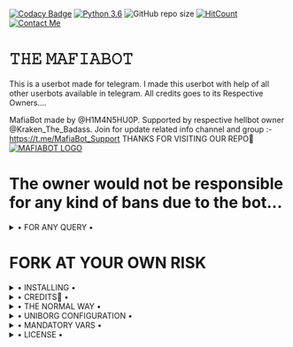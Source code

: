[![Codacy Badge](https://api.codacy.com/project/badge/Grade/f7c51539e67b483bb8d7749acca51d3a)](https://app.codacy.com/gh/H1M4N5HU0P/MAFIA-BOT/dashboard)
[![Python 3.6](https://img.shields.io/badge/Python-3.6%20or%20newer-blue.svg)](https://www.python.org/downloads/release/python-360/)
![GitHub repo size](https://img.shields.io/github/repo-size/MafiaBotOP/MafiaBotOP)
[![HitCount](http://hits.dwyl.com/MafiaBotOP/MafiaBotOP.svg)](http://hits.dwyl.com/MafiaBotOP/MafiaBotOP)
[![Contact Me](https://img.shields.io/badge/Telegram-Contact%20Me-informational)](https://t.me/H1M4N5HU0P)



# 𝚃𝙷𝙴 𝙼𝙰𝙵𝙸𝙰𝙱𝙾𝚃
This is a userbot made for telegram. I made this userbot with help of all other userbots available in telegram. All credits goes to its Respective Owners....

MafiaBot made by @H1M4N5HU0P. Supported by respective hellbot owner @Kraken_The_Badass. Join for update related info channel and group :- https://t.me/MafiaBot_Support THANKS FOR VISITING OUR REPO💖
[![MAFIABOT LOGO](https://telegra.ph/file/f40aa2f2eeb59e5a66338.jpg)](https://t.me/MafiaBot_Support)


# The owner would not be responsible for any kind of bans due to the bot...


<details>

  <summary> • FOR ANY QUERY • </summary>
<h2 align="center"> <a href="https://t.me/MafiaBot_Support">☢️JOIN MAFIABOT SUPPORT☢️</a></h2>

</details>


# FORK AT YOUR OWN RISK

<details>

  <summary> • INSTALLING • </summary>

### The Easy Way

<h4>⚜️ DEPLOY TO HEROKU ⚜️</h4>

<a href="https://dashboard.heroku.com/new?button-url=https%3A%2F%2Fgithub.com%2FTheMafiaBot%2FMafiaBot&template=https%3A%2F%2Fgithub.com%2FTheMafiaBot%2FMafiaBot" rel="nofollow" style="background-color: initial; box-sizing: border-box; color: #0366d6; text-decoration-line: none;"><img alt="Deploy" data-canonical-src="https://www.herokucdn.com/deploy/button.svg" src="https://camo.githubusercontent.com/83b0e95b38892b49184e07ad572c94c8038323fb/68747470733a2f2f7777772e6865726f6b7563646e2e636f6d2f6465706c6f792f627574746f6e2e737667" style="border-style: none; box-sizing: initial; max-width: 100%;" /></a></div>

</details>

<details>

  <summary> • CREDITS👀 • </summary>
<h2 align="center"> <a href="https://github.com/HellBoy-OP/HellBot">💥 HELLBOT 💥</a></h2>
 One and only. Others with some misfuntioning brain stay out from this SUPER POWERFULL BOT😏

</details>

<details>

  <summary> • THE NORMAL WAY • </summary>

Simply clone the repository and run the main file:
```sh
git clone https://github.com/abhi705081/MAFIA-USERBOT.git
cd MAFIA-USERBOT
virtualenv -p /usr/bin/python3 venv
. ./venv/bin/activate
pip install -r requirements.txt
# <Create local_config.py with variables as given below>
python3 -m userbot
```

An example `local_config.py` file could be:

**Not All of the variables are mandatory**

__The Userbot should work by setting only the first two variables__

```python3
from heroku_config import Var

class Development(Var):
  APP_ID = 6
  API_HASH = "eb06d4abfb49dc3eeb1aeb98ae0f581e"
```

</details>

<details>

  <summary> • UNIBORG CONFIGURATION • </summary>

The UniBorg Config is situated in `userbot/uniborgConfig.py`.

**Heroku Configuration**
Simply just leave the Config as it is.

**Local Configuration**
Fortunately there are no Mandatory vars for the UniBorg Support Config.

</details>

<details>

  <summary> • MANDATORY VARS • </summary>

- Only two of the environment variables are mandatory.
- This is because of `telethon.errors.rpc_error_list.ApiIdPublishedFloodError`
    - `APP_ID`:   You can get this value from https://my.telegram.org
    - `API_HASH`:   You can get this value from https://my.telegram.org
- The userbot will not work without setting the mandatory vars.


</details>

<details>

  <summary> • LICENSE • </summary>

![](https://www.gnu.org/graphics/gplv3-or-later.png)

Copyright (C) 2021 H1M4N5HU0P

Poject [MAFIABOT](https://github.com/MafiaBotOP/MafiaBotOP) is free software: you can redistribute it and/or modify

it under the terms of the GNU General Public License as published by

the Free Software Foundation, either version 3 of the License, or

(at your option) any later version.

This program is distributed in the hope that it will be useful,

but WITHOUT ANY WARRANTY; without even the implied warranty of

MERCHANTABILITY or FITNESS FOR A PARTICULAR PURPOSE.  See the

GNU General Public License for more details.

You should have received a copy of the GNU General Public License

along with this program. If not, see <https://www.gnu.org/licenses/>.

</details>
